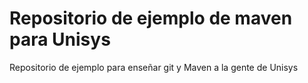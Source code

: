 # Repositorio de ejemplo de maven para Unisys

Repositorio de ejemplo para enseñar git y Maven a la gente de Unisys